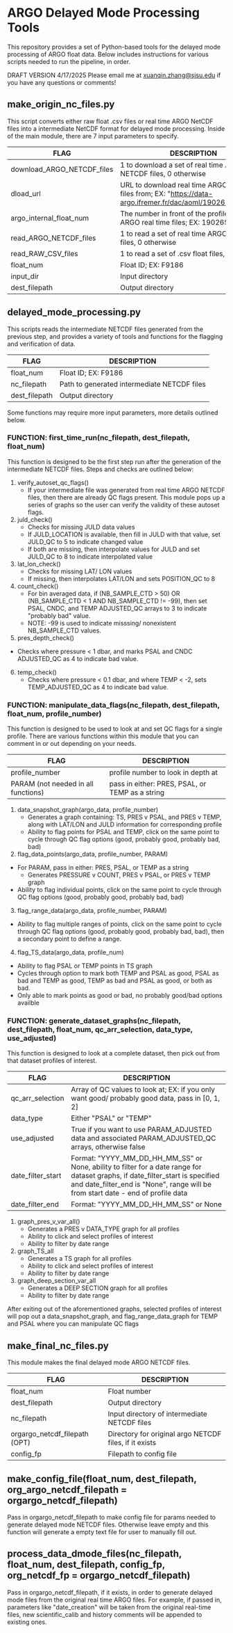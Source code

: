 # ARGO Delayed Mode Processing Tools
This repository provides a set of Python-based tools for the delayed mode processing of ARGO float data.
Below includes instructions for various scripts needed to run the pipeline, in order. 

DRAFT VERSION 4/17/2025
Please email me at xuanqin.zhang@sjsu.edu if you have any questions or comments!

## make_origin_nc_files.py
This script converts either raw float .csv files or real time ARGO NetCDF files into a intermediate NetCDF format for delayed mode processing.
Inside of the main module, there are 7 input parameters to specify.

FLAG          | DESCRIPTION
------------- | -------------
download_ARGO_NETCDF_files | 1 to download a set of real time ARGO NETCDF files, 0 otherwise
dload_url                  | URL to download real time ARGO NETCDF files from; EX: "https://data-argo.ifremer.fr/dac/aoml/1902655/profiles/"
argo_internal_float_num    | The number in front of the profile number for ARGO real time files; EX: 1902655
read_ARGO_NETCDF_files     | 1 to read a set of real time ARGO NETCDF files, 0 otherwise
read_RAW_CSV_files         | 1 to read a set of .csv float files, 0 otherwise
float_num                  | Float ID; EX: F9186
input_dir                  | Input directory
dest_filepath              | Output directory 

## delayed_mode_processing.py
This scripts reads the intermediate NETCDF files generated from the previous step, and provides a variety of tools and functions for the flagging and verification of data.

FLAG          | DESCRIPTION
------------- | -------------
float_num                  | Float ID; EX: F9186
nc_filepath                | Path to generated intermediate NETCDF files
dest_filepath              | Output directory 

Some functions may require more input parameters, more details outlined below.

### FUNCTION: first_time_run(nc_filepath, dest_filepath, float_num)
This function is designed to be the first step run after the generation of the intermediate NETCDF files.
Steps and checks are outlined below:

1. verify_autoset_qc_flags()
   - If your intermediate file was generated from real time ARGO NETCDF files, then there are already QC flags present. This module pops up a series of graphs so the user can verify the validity of these autoset flags.
2. juld_check()
   - Checks for missing JULD data values
   - If JULD_LOCATION is available, then fill in JULD with that value, set JULD_QC to 5 to indicate changed value
   - If both are missing, then interpolate values for JULD and set JULD_QC to 8 to indicate interpolated value
3. lat_lon_check()
   - Checks for missing LAT/ LON values
   - If missing, then interpolates LAT/LON and sets POSITION_QC to 8 
4. count_check()
   - For bin averaged data, if (NB_SAMPLE_CTD > 50) OR (NB_SAMPLE_CTD < 1 AND NB_SAMPLE_CTD != -99), then set PSAL, CNDC, and TEMP ADJUSTED_QC arrays to 3 to indicate "probably bad" value.
   - NOTE: -99 is used to indicate misssing/ nonexistent NB_SAMPLE_CTD values.
5.  pres_depth_check()
   - Checks where pressure < 1 dbar, and marks PSAL and CNDC ADJUSTED_QC as 4 to indicate bad value.
6. temp_check()
   - Checks where pressure < 0.1 dbar, and where TEMP < -2, sets TEMP_ADJUSTED_QC as 4 to indicate bad value.

### FUNCTION: manipulate_data_flags(nc_filepath, dest_filepath, float_num, profile_number)
This function is designed to be used to look at and set QC flags for a single profile. 
There are various functions within this module that you can comment in or out depending on your needs.

FLAG          | DESCRIPTION
------------- | -------------
profile_number                      | profile number to look in depth at 
PARAM (not needed in all functions) | pass in either: PRES, PSAL, or TEMP as a string

1. data_snapshot_graph(argo_data, profile_number)
   - Generates a graph containing: TS, PRES v PSAL, and PRES v TEMP, along with LAT/LON and JULD information for corresponding profile
   - Ability to flag points for PSAL and TEMP, click on the same point to cycle through QC flag options (good, probably good, probably bad, bad)
2. flag_data_points(argo_data, profile_number, PARAM)
  - For PARAM, pass in either: PRES, PSAL, or TEMP as a string
    - Generates PRESSURE v COUNT, PRES v PSAL, or PRES v TEMP graph
  - Ability to flag individual points, click on the same point to cycle through QC flag options (good, probably good, probably bad, bad)
3. flag_range_data(argo_data, profile_number, PARAM)
  - Ability to flag multiple ranges of points, click on the same point to cycle through QC flag options (good, probably good, probably bad, bad), then a secondary point to define a range.
4. flag_TS_data(argo_data, profile_num)
  - Ability to flag PSAL or TEMP points in TS graph
  - Cycles through option to mark both TEMP and PSAL as good, PSAL as bad and TEMP as good, TEMP as bad and PSAL as good, or both as bad.
  - Only able to mark points as good or bad, no probably good/bad options availble

### FUNCTION: generate_dataset_graphs(nc_filepath, dest_filepath, float_num, qc_arr_selection, data_type, use_adjusted)
This function is designed to look at a complete dataset, then pick out from that dataset profiles of interest. 

FLAG          | DESCRIPTION
------------- | -------------
qc_arr_selection           | Array of QC values to look at; EX: if you only want good/ probably good data, pass in [0, 1, 2]
data_type                  | Either "PSAL" or "TEMP"
use_adjusted               | True if you want to use PARAM_ADJUSTED data and associated PARAM_ADJUSTED_QC arrays, otherwise false
date_filter_start          | Format: "YYYY_MM_DD_HH_MM_SS" or None, ability to filter for a date range for dataset graphs, if date_filter_start is specified and date_filter_end is "None", range will be from start date - end of profile data
date_filter_end            | Format: "YYYY_MM_DD_HH_MM_SS" or None

1. graph_pres_v_var_all()
   - Generates a PRES v DATA_TYPE graph for all profiles
   - Ability to click and select profiles of interest
   - Ability to filter by date range
2. graph_TS_all
   - Generates a TS graph for all profiles
   - Ability to click and select profiles of interest
   - Ability to filter by date range
3. graph_deep_section_var_all
   - Generates a DEEP SECTION graph for all profiles
   - Ability to filter by date range

After exiting out of the aforementioned graphs, selected profiles of interest will pop out a data_snapshot_graph, and flag_range_data_graph for TEMP and PSAL where you can manipulate QC flags

## make_final_nc_files.py
This module makes the final delayed mode ARGO NETCDF files. 

FLAG          | DESCRIPTION
------------- | -------------
float_num                 | Float number
dest_filepath             | Output directory 
nc_filepath               | Input directory of intermediate NETCDF files
orgargo_netcdf_filepath (OPT)  | Directory for original argo NETCDF files, if it exists
config_fp                 | Filepath to config file

## make_config_file(float_num, dest_filepath, org_argo_netcdf_filepath = orgargo_netcdf_filepath)
Pass in orgargo_netcdf_filepath to make config file for params needed to generate delayed mode NETCDF files. 
Otherwise leave empty and this function will generate a empty text file for user to manually fill out. 

## process_data_dmode_files(nc_filepath, float_num, dest_filepath, config_fp, org_netcdf_fp = orgargo_netcdf_filepath)
Pass in orgargo_netcdf_filepath, if it exists, in order to generate delayed mode files from the original real time ARGO files. 
For example, if passed in, parameters like "date_creation" will be taken from the original real-time files, new scientific_calib and history comments will be appended to existing ones. 


